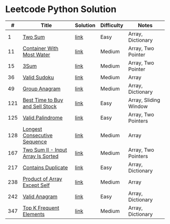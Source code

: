 # Leetcode Python Solution

| #   | Title                                                                                                             | Solution                                                                                                  | Difficulty | Notes                 |
|-----|-------------------------------------------------------------------------------------------------------------------|-----------------------------------------------------------------------------------------------------------|------------|-----------------------|
| 1   | [Two Sum](https://leetcode.com/problems/two-sum/description/)                                                     | [link](https://github.com/Vincenttrant/leetcode/blob/main/Python/001_Two_Sum.py)                          | Easy       | Array, Dictionary     |
| 11  | [Container With Most Water](https://leetcode.com/problems/container-with-most-water/description/)                 | [link](https://github.com/Vincenttrant/leetcode/blob/main/Python/011.py)                                  | Medium     | Array, Two Pointer    |
| 15  | [3Sum](https://leetcode.com/problems/3sum/description/)                                                           | [link](https://github.com/Vincenttrant/leetcode/blob/main/Python/015_3Sum.py)                             | Medium     | Array, Two Pointer    |
| 36  | [Valid Sudoku](https://leetcode.com/problems/valid-sudoku/description/)                                           | [link](https://github.com/Vincenttrant/leetcode/blob/main/Python/036_Valid_Sudoku.py)                     | Medium     | Array                 |
| 49  | [Group Anagram](https://leetcode.com/problems/group-anagrams/)                                                    | [link](https://github.com/Vincenttrant/leetcode/blob/main/Python/049_Group_Anagram.py)                    | Medium     | Array, Dictionary     |
| 121 | [Best Time to Buy and Sell Stock](https://leetcode.com/problems/best-time-to-buy-and-sell-stock/description/)                    | [link](https://github.com/Vincenttrant/leetcode/blob/main/Python/121_Best_Time_to_Buy_and_Sell_Stock.py)  | Easy       | Array, Sliding Window |
| 125 | [Valid Palindrome](https://leetcode.com/problems/valid-palindrome/description/)                                   | [link](https://github.com/Vincenttrant/leetcode/blob/main/Python/125_Valid_Palindrome.py)                 | Easy       | Array, Two Pointers   |
| 128 | [Longest Consecutive Sequence](https://leetcode.com/problems/longest-consecutive-sequence/description/)           | [link](https://github.com/Vincenttrant/leetcode/blob/main/Python/128_Longest_Consecutive_Sequence.py)     | Medium     | Array                 |
| 167 | [Two Sum II - Input Array Is Sorted](https://leetcode.com/problems/two-sum-ii-input-array-is-sorted/description/) | [link](https://github.com/Vincenttrant/leetcode/blob/main/Python/167_Two_Sum_II_Input_Array_Is_Sorted.py) | Medium     | Array, Two Pointers   |
| 217 | [Contains Duplicate](https://leetcode.com/problems/contains-duplicate/description/)                               | [link](https://github.com/Vincenttrant/leetcode/blob/main/Python/217_Contains_Duplicate.py)               | Easy       | Array, Dictionary     |
| 238 | [Product of Array Except Self](https://leetcode.com/problems/product-of-array-except-self/description/)           | [link](https://github.com/Vincenttrant/leetcode/blob/main/Python/238_Product_of_Array_Except_Self.py)     | Medium     | Array                 |
| 242 | [Valid Anagram](https://leetcode.com/problems/valid-anagram/description/)                                         | [link](https://github.com/Vincenttrant/leetcode/blob/main/Python/242_Valid_Anagram.py)                    | Easy       | Array, Dictionary     |
| 347 | [Top K Frequent Elements](https://leetcode.com/problems/top-k-frequent-elements/description/)                     | [link](https://github.com/Vincenttrant/leetcode/blob/main/Python/347_Top_K_Frequent_Elements.py)          | Medium     | Array, Dictionary     |